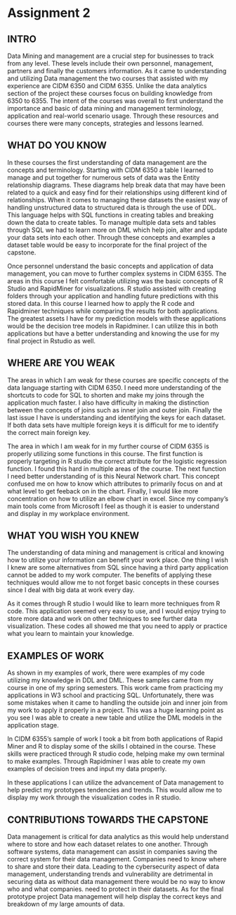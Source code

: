 # Assignment 2

## INTRO

Data Mining and management are a crucial step for businesses to track from any level. These levels include their own personnel, management, partners and finally the customers information.  As it came to understanding and utilizing Data management the two courses that assisted with my experience are CIDM 6350 and CIDM 6355. Unlike the data analytics section of the project these courses focus on building knowledge from 6350 to 6355. The intent of the courses was overall to first understand the importance and basic of data mining and management terminology, application and real-world scenario usage. Through these resources and courses there were many concepts, strategies and lessons learned. 

## WHAT DO YOU KNOW

In these courses the first understanding of data management are the concepts and terminology. Starting with CIDM 6350 a table I learned to manage and put together for numerous sets of data was the Entity relationship diagrams. These diagrams help break data that may have been related to a quick and easy find for their relationships using different kind of relationships. When it comes to managing these datasets the easiest way of handling unstructured data to structured data is through the use of DDL. This language helps with SQL functions in creating tables and breaking down the data to create tables. To manage multiple data sets and tables through SQL we had to learn more on DML which help join, alter and update your data sets into each other. Through these concepts and examples a dataset table would be easy to incorporate for the final project of the capstone. 

Once personnel understand the basic concepts and application of data management, you can move to further complex systems in CIDM 6355. The areas in this course I felt comfortable utilizing was the basic concepts of R Studio and RapidMiner for visualizations. R studio assisted with creating folders through your application and handling future predictions with this stored data. In this course I learned how to apply the R code and Rapidminer techniques while comparing the results for both applications. The greatest assets I have for my prediction models with these applications would be the decision tree models in Rapidminer. I can utilize this in both applications but have a better understanding and knowing the use for my final project in Rstudio as well.

## WHERE ARE YOU WEAK

The areas in which I am weak for these courses are specific concepts of the data language starting with CIDM 6350. I need more understanding of the shortcuts to code for SQL to shorten and make my joins through the application much faster. I also have difficulty in making the distinction between the concepts of joins such as inner join and outer join. Finally the last issue I have is understanding and identifying the keys for each dataset. If both data sets have multiple foreign keys it is difficult for me to identify the correct main foreign key. 

The area in which I am weak for in my further course of CIDM 6355 is properly utilizing some functions in this course. The first function is properly targeting in R studio the correct attribute for the logistic regression function. I found this hard in multiple areas of the course. The next function I need better understanding of is this Neural Network chart. This concept confused me on how to know which attributes to primarily focus on and at what level to get feeback on in the chart. Finally, I would like more concentration on how to utilize an elbow chart in excel. Since my company’s main tools come from Microsoft I feel as though it is easier to understand and display in my workplace environment. 

## WHAT YOU WISH YOU KNEW 

The understanding of data mining and management is critical and knowing how to utilize your information can benefit your work place. One thing I wish I knew are some alternatives from SQL since having a third party application cannot be added to my work computer. The benefits of applying these techniques would allow me to not forget basic concepts in these courses since I deal with big data at work every day. 

As it comes through R studio I would like to learn more techniques from R code. This application seemed very easy to use, and I would enjoy trying to store more data and work on other techniques to see further data visualization. These codes all showed me that you need to apply or practice what you learn to maintain your knowledge. 

## EXAMPLES OF WORK 

As shown in my examples of work, there were examples of my code utilizing my knowledge in DDL and DML. These samples came from my course in one of my spring semesters. This work came from practicing my applications in W3 school and practicing SQL. Unfortunately, there was some mistakes when it came to handling the outside join and inner join from my work to apply it properly in a project. This was a huge learning point as you see I was able to create a new table and utilize the DML models in the application stage.  

In CIDM 6355’s sample of work I took a bit from both applications of Rapid Miner and R to display some of the skills I obtained in the course. These skills were practiced through R studio code, helping make my own terminal to make examples. Through Rapidminer I was able to create my own examples of decision trees and input my data properly. 


In these applications I can utilize the advancement of Data management to help predict my prototypes tendencies and trends. This would allow me to display my work through the visualization codes in R studio. 

## CONTRIBUTIONS TOWARDS THE CAPSTONE 

Data management is critical for data analytics as this would help understand where to store and how each dataset relates to one another.  Through software systems, data management can assist in companies saving the correct system for their data management. Companies need to know where to share and store their data. Leading to the cybersecurity aspect of data management, understanding trends and vulnerability are detrimental in securing data as without data management there would be no way to know who and what companies. need to protect in their datasets.  As for the final prototype project Data management will help display the correct keys and breakdown of my large amounts of data. 
